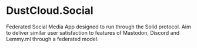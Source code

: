 # DustCloud.Social
Federated Social Media App designed to run through the Solid protocol. Aim to deliver similar user satisfaction to features of Mastodon, Discord and Lemmy.ml through a federated model.
